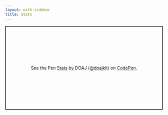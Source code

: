 ```yaml
---
layout: with-sidebar
title: Stats
---
```


<p class="codepen" data-height="269" data-theme-id="dark" data-default-tab="result" data-user="doajkit" data-slug-hash="jOVwKyN" style="height: 269px; box-sizing: border-box; display: flex; align-items: center; justify-content: center; border: 2px solid; margin: 1em 0; padding: 1em;" data-pen-title="Stats">
  <span>See the Pen <a href="https://codepen.io/doajkit/pen/jOVwKyN">
  Stats</a> by DOAJ (<a href="https://codepen.io/doajkit">@doajkit</a>)
  on <a href="https://codepen.io">CodePen</a>.</span>
</p>
<script async src="https://cpwebassets.codepen.io/assets/embed/ei.js"></script>
